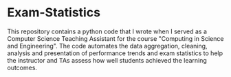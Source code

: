 # Exam-Statistics
This repository contains a python code that I wrote when I served as a Computer Science Teaching Assistant for the course "Computing in Science and Engineering". The code automates the data aggregation, cleaning, analysis and presentation of performance trends and exam statistics to help the instructor and TAs assess how well students achieved the learning outcomes. 
